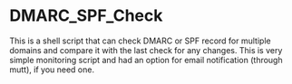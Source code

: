 # DMARC_SPF_Check

This is a shell script that can check DMARC or SPF record for multiple domains and compare it with the last check for any changes. This is very simple monitoring script and had an option for email notification (through mutt), if you need one.
